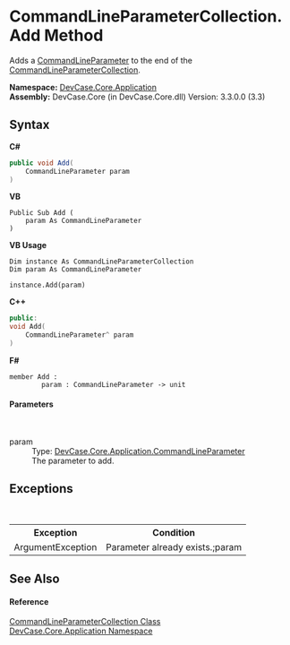 # CommandLineParameterCollection.Add Method 
 

Adds a <a href="T_DevCase_Core_Application_CommandLineParameter">CommandLineParameter</a> to the end of the <a href="T_DevCase_Core_Application_CommandLineParameterCollection">CommandLineParameterCollection</a>.

**Namespace:**&nbsp;<a href="N_DevCase_Core_Application">DevCase.Core.Application</a><br />**Assembly:**&nbsp;DevCase.Core (in DevCase.Core.dll) Version: 3.3.0.0 (3.3)

## Syntax

**C#**<br />
``` C#
public void Add(
	CommandLineParameter param
)
```

**VB**<br />
``` VB
Public Sub Add ( 
	param As CommandLineParameter
)
```

**VB Usage**<br />
``` VB Usage
Dim instance As CommandLineParameterCollection
Dim param As CommandLineParameter

instance.Add(param)
```

**C++**<br />
``` C++
public:
void Add(
	CommandLineParameter^ param
)
```

**F#**<br />
``` F#
member Add : 
        param : CommandLineParameter -> unit 

```


#### Parameters
&nbsp;<dl><dt>param</dt><dd>Type: <a href="T_DevCase_Core_Application_CommandLineParameter">DevCase.Core.Application.CommandLineParameter</a><br />The parameter to add.</dd></dl>

## Exceptions
&nbsp;<table><tr><th>Exception</th><th>Condition</th></tr><tr><td>ArgumentException</td><td>Parameter already exists.;param</td></tr></table>

## See Also


#### Reference
<a href="T_DevCase_Core_Application_CommandLineParameterCollection">CommandLineParameterCollection Class</a><br /><a href="N_DevCase_Core_Application">DevCase.Core.Application Namespace</a><br />